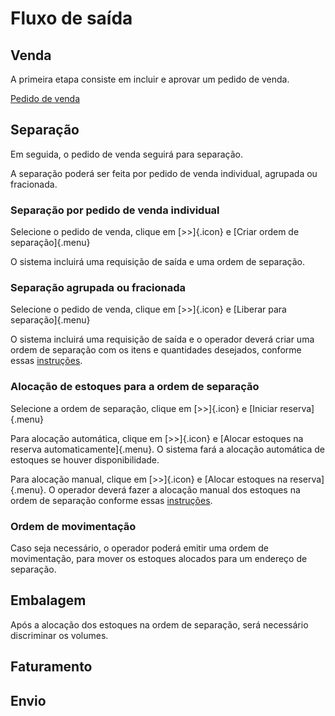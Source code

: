 # Fluxo de saída

## Venda

A primeira etapa consiste em incluir e aprovar um pedido de venda.

[Pedido de venda](/sale/sale)

## Separação

Em seguida, o pedido de venda seguirá para separação.

A separação poderá ser feita por pedido de venda individual, agrupada ou fracionada.

### Separação por pedido de venda individual

Selecione o pedido de venda, clique em [>>]{.icon} e [Criar ordem de separação]{.menu}

O sistema incluirá uma requisição de saída e uma ordem de separação.

### Separação agrupada ou fracionada

Selecione o pedido de venda, clique em [>>]{.icon} e [Liberar para separação]{.menu}

O sistema incluirá uma requisição de saída e o operador deverá criar uma ordem de separação com os itens e quantidades desejados, conforme essas [instruções]().

### Alocação de estoques para a ordem de separação

Selecione a ordem de separação, clique em [>>]{.icon} e [Iniciar reserva]{.menu}

Para alocação automática, clique em [>>]{.icon} e [Alocar estoques na reserva automaticamente]{.menu}. O sistema fará a alocação automática de estoques se houver disponibilidade.

Para alocação manual, clique em [>>]{.icon} e [Alocar estoques na reserva]{.menu}. O operador deverá fazer a alocação manual dos estoques na ordem de separação conforme essas [instruções]().

### Ordem de movimentação

Caso seja necessário, o operador poderá emitir uma ordem de movimentação, para mover os estoques alocados para um endereço de separação.

## Embalagem

Após a alocação dos estoques na ordem de separação, será necessário discriminar os volumes.

## Faturamento

## Envio